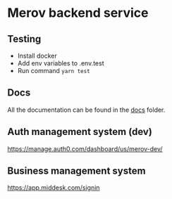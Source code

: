 # Merov backend service

## Testing
- Install docker
- Add env variables to .env.test
- Run command `yarn test`

## Docs
All the documentation can be found in the [docs](/docs/README.md) folder.

## Auth management system (dev)
https://manage.auth0.com/dashboard/us/merov-dev/

## Business management system
https://app.middesk.com/signin
